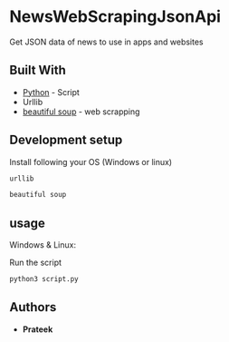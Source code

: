 # NewsWebScrapingJsonApi
Get JSON data of news to use in apps and websites  

## Built With

* [Python](#) - Script
* Urllib
* [beautiful soup](#) - web scrapping

## Development setup

Install following your OS (Windows or linux)

```sh
urllib
```

```sh
beautiful soup
```

## usage

Windows & Linux:

Run the script

```sh
python3 script.py
```
## Authors

* **Prateek** 
